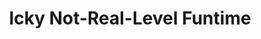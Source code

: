 ---
mission_id: icky
editorsChoice:
title: "Icky Not-Real-Level Funtime"
authors: 
    - "Tom Resnick"
date:
filename: "icky.zip"
description: "Please don't think this level is supposed
to be serious; it was originally just a testing ground for other components
-n- stuff"
cover:
levelReplaced:	SECBASE
difficulty: no
bm:	yes
fme: yes
wax: yes
three_do: no
voc: no
gmd: yes
vue: no
lfd: no
base: "New level from scratch" 
editors: "Dark Forge FAT, DF BM Converter 1.0.1(FAT), DF FME/WAX Editor 1.0 FAT"

---